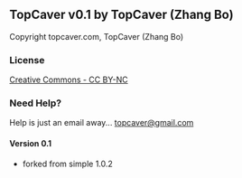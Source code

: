 ## TopCaver v0.1 by TopCaver (Zhang Bo)
Copyright topcaver.com, TopCaver (Zhang Bo)

### License
[Creative Commons - CC BY-NC](http://creativecommons.org/licenses/by-nc/3.0/legalcode)

### Need Help?
Help is just an email away... topcaver@gmail.com

#### Version 0.1
- forked from simple 1.0.2